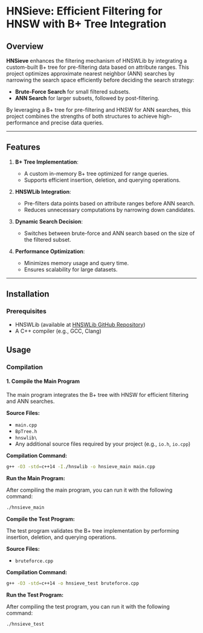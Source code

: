 # HNSieve: Efficient Filtering for HNSW with B+ Tree Integration

## Overview
**HNSieve** enhances the filtering mechanism of HNSWLib by integrating a custom-built B+ tree for pre-filtering data based on attribute ranges. This project optimizes approximate nearest neighbor (ANN) searches by narrowing the search space efficiently before deciding the search strategy:
- **Brute-Force Search** for small filtered subsets.
- **ANN Search** for larger subsets, followed by post-filtering.

By leveraging a B+ tree for pre-filtering and HNSW for ANN searches, this project combines the strengths of both structures to achieve high-performance and precise data queries.

---

## Features
1. **B+ Tree Implementation**:
   - A custom in-memory B+ tree optimized for range queries.
   - Supports efficient insertion, deletion, and querying operations.

2. **HNSWLib Integration**:
   - Pre-filters data points based on attribute ranges before ANN search.
   - Reduces unnecessary computations by narrowing down candidates.

3. **Dynamic Search Decision**:
   - Switches between brute-force and ANN search based on the size of the filtered subset.

4. **Performance Optimization**:
   - Minimizes memory usage and query time.
   - Ensures scalability for large datasets.

---

## Installation

### Prerequisites
- HNSWLib (available at [HNSWLib GitHub Repository](https://github.com/nmslib/hnswlib))
- A C++ compiler (e.g., GCC, Clang)



## Usage

### Compilation

#### 1. Compile the Main Program

The main program integrates the B+ tree with HNSW for efficient filtering and ANN searches.

**Source Files:**
- `main.cpp`
- `BpTree.h`
- `hnswlib\`
- Any additional source files required by your project (e.g., `io.h`, `io.cpp`)

**Compilation Command:**
```bash
g++ -O3 -std=c++14 -I./hnswlib -o hnsieve_main main.cpp 
```



**Run the Main Program:**

After compiling the main program, you can run it with the following command:

```bash
./hnsieve_main
```


**Compile the Test Program:**

The test program validates the B+ tree implementation by performing insertion, deletion, and querying operations.

**Source Files:**
- `bruteforce.cpp`

**Compilation Command:**
```bash
g++ -O3 -std=c++14 -o hnsieve_test bruteforce.cpp
```


**Run the Test Program:**

After compiling the test program, you can run it with the following command:

```bash
./hnsieve_test
```


